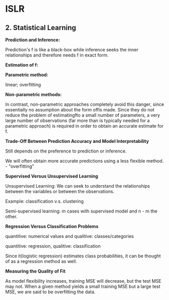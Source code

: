 # ISLR

## 2. Statistical Learning

**Prediction and Inference:**

Prediction's f is like a black-box while inference seeks the inner relationships and therefore needs f in exact form.

**Estimation of f:**

**Parametric method:**

linear; overfitting

**Non-parametric methods:**

In contrast, non-parametric approaches completely avoid this danger, since essentially no assumption about the form offis made. Since they do not reduce the problem of estimatingfto a small number of parameters, a very large number of observations \(far more than is typically needed for a parametric approach\) is required in order to obtain an accurate estimate for f.

**Trade-Off Between Prediction Accuracy and Model Interpretability**

Still depends on the preference to prediction or inference.

We will often obtain more accurate predictions using a less flexible method. - "overfitting"

**Supervised Versus Unsupervised Learning**

Unsupervised Learning: We can seek to understand the relationships between the variables or between the observations.

Example: classification v.s. clustering

Semi-supervised learning: m cases with supervised model and n - m the other.

**Regression Versus Classification Problems**

quantitive: numerical values and qualitive: classes/categories

quantitive: regression, qualitive: classification

Since it\(logistic regression\) estimates class probabilities, it can be thought of as a regression method as well.

**Measuring the Quality of Fit**

As model flexibility increases, training MSE will decrease, but the test MSE may not. When a given method yields a small training MSE but a large test MSE, we are said to be overfitting the data.

